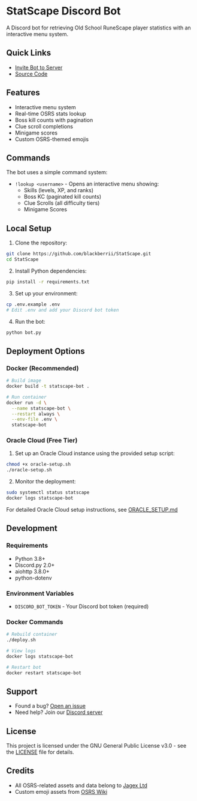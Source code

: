 # StatScape Discord Bot

A Discord bot for retrieving Old School RuneScape player statistics with an interactive menu system.

## Quick Links
- [Invite Bot to Server](https://discord.com/oauth2/authorize?client_id=1348056629429403668)
- [Source Code](https://github.com/Blackberrii/StatScape)

## Features
- Interactive menu system
- Real-time OSRS stats lookup
- Boss kill counts with pagination
- Clue scroll completions
- Minigame scores
- Custom OSRS-themed emojis

## Commands
The bot uses a simple command system:
- `!lookup <username>` - Opens an interactive menu showing:
  - Skills (levels, XP, and ranks)
  - Boss KC (paginated kill counts)
  - Clue Scrolls (all difficulty tiers)
  - Minigame Scores

## Local Setup

1. Clone the repository:
```bash
git clone https://github.com/blackberrii/StatScape.git
cd StatScape
```

2. Install Python dependencies:
```bash
pip install -r requirements.txt
```

3. Set up your environment:
```bash
cp .env.example .env
# Edit .env and add your Discord bot token
```

4. Run the bot:
```bash
python bot.py
```

## Deployment Options

### Docker (Recommended)
```bash
# Build image
docker build -t statscape-bot .

# Run container
docker run -d \
  --name statscape-bot \
  --restart always \
  --env-file .env \
  statscape-bot
```

### Oracle Cloud (Free Tier)
1. Set up an Oracle Cloud instance using the provided setup script:
```bash
chmod +x oracle-setup.sh
./oracle-setup.sh
```

2. Monitor the deployment:
```bash
sudo systemctl status statscape
docker logs statscape-bot
```

For detailed Oracle Cloud setup instructions, see [ORACLE_SETUP.md](ORACLE_SETUP.md)

## Development

### Requirements
- Python 3.8+
- Discord.py 2.0+
- aiohttp 3.8.0+
- python-dotenv

### Environment Variables
- `DISCORD_BOT_TOKEN` - Your Discord bot token (required)

### Docker Commands
```bash
# Rebuild container
./deploy.sh

# View logs
docker logs statscape-bot

# Restart bot
docker restart statscape-bot
```

## Support
- Found a bug? [Open an issue](https://github.com/Blackberrii/StatScape/issues)
- Need help? Join our [Discord server](YOUR_DISCORD_LINK)

## License
This project is licensed under the GNU General Public License v3.0 - see the [LICENSE](LICENSE) file for details.

## Credits
- All OSRS-related assets and data belong to [Jagex Ltd](https://www.jagex.com/)
- Custom emoji assets from [OSRS Wiki](https://oldschool.runescape.wiki/)
